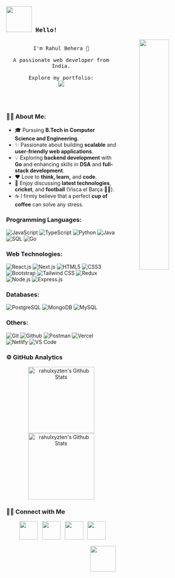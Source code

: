 <a id="readme-top"></a>

<samp>
  
### <img src="https://media0.giphy.com/media/v1.Y2lkPTc5MGI3NjExcjZ6anBndmYxMXRycjRtaHNkbmlsMTlwazhmdG5waDB4MGo2bXBzNyZlcD12MV9pbnRlcm5hbF9naWZfYnlfaWQmY3Q9Zw/7YjvlYIMRDcYM/giphy.gif" width="70px" /> Hello!

<p align="center">
    <img src="https://media4.giphy.com/media/v1.Y2lkPTc5MGI3NjExOW54eG05eDNzMnV3eWFqeTB2MDFrNnNrOXN3Zmkxb2VhNXp1bWI2dyZlcD12MV9pbnRlcm5hbF9naWZfYnlfaWQmY3Q9Zw/7srpeY4TZMrO8/giphy.gif" width="40%" align="right">
    <br>
    I'm Rahul Behera 👋
    <br><br>
    A passionate web developer from India.
    <br><br>
    Explore my portfolio:
    <br>
    <a href="https://rahulbehera.vercel.app/">
      <img src="https://img.shields.io/badge/-Portfolio-000000?style=for-the-badge&logo=vercel"/>
    </a>
</p>

</samp>

<br><br>
  
### 👨‍💻 About Me:

- 🎓 Pursuing **B.Tech in Computer Science and Engineering**.
- ✨ Passionate about building **scalable** and **user-friendly web applications**.
- 💡 Exploring **backend development** with **Go** and enhancing skills in **DSA** and **full-stack development**.
- ❤️ Love to **think, learn,** and **code**. 
- 💬 Enjoy discussing **latest technologies**, **cricket**, and **football** (Visca el Barça 🔴🔵).
- ☕ I firmly believe that a perfect **cup of coffee** can solve any stress.

### Programming Languages:
![JavaScript](https://img.shields.io/badge/-JavaScript-000000?style=for-the-badge&logo=javascript)
![TypeScript](https://img.shields.io/badge/-TypeScript-000000?style=for-the-badge&logo=typescript)
![Python](https://img.shields.io/badge/-Python-000000?style=for-the-badge&logo=python)
![Java](https://img.shields.io/badge/-Java-000000?style=for-the-badge&logo=java)
![SQL](https://img.shields.io/badge/-SQL-000000?style=for-the-badge&logo=mysql)
![Go](https://img.shields.io/badge/-Go-000000?style=for-the-badge&logo=go)

### Web Technologies:
![React.js](https://img.shields.io/badge/-React.js-000000?style=for-the-badge&logo=react)
![Next.js](https://img.shields.io/badge/-Next.js-000000?style=for-the-badge&logo=next.js)
![HTML5](https://img.shields.io/badge/-HTML5-000000?style=for-the-badge&logo=html5)
![CSS3](https://img.shields.io/badge/-CSS3-000000?style=for-the-badge&logo=css3)
![Bootstrap](https://img.shields.io/badge/-Bootstrap-000000?style=for-the-badge&logo=bootstrap)
![Tailwind CSS](https://img.shields.io/badge/-TailwindCSS-000000?style=for-the-badge&logo=tailwind-css)
![Redux](https://img.shields.io/badge/-Redux-000000?style=for-the-badge&logo=redux)
![Node.js](https://img.shields.io/badge/-Node.js-000000?style=for-the-badge&logo=node.js)
![Express.js](https://img.shields.io/badge/-Express.js-000000?style=for-the-badge&logo=express)

### Databases:
![PostgreSQL](https://img.shields.io/badge/-PostgreSQL-000000?style=for-the-badge&logo=postgresql)
![MongoDB](https://img.shields.io/badge/-MongoDB-000000?style=for-the-badge&logo=mongodb)
![MySQL](https://img.shields.io/badge/-MySQL-000000?style=for-the-badge&logo=mysql)

### Others:
![Git](https://img.shields.io/badge/-Git-000000?style=for-the-badge&logo=git)
![Github](http://img.shields.io/badge/-Github-000000?style=for-the-badge&logo=Github)
![Postman](https://img.shields.io/badge/-Postman-000000?style=for-the-badge&logo=postman)
![Vercel](https://img.shields.io/badge/-Vercel-000000?style=for-the-badge&logo=vercel)
![Netlify](https://img.shields.io/badge/-Netlify-000000?style=for-the-badge&logo=netlify)
![VS Code](https://img.shields.io/badge/-VS%20Code-000000?style=for-the-badge&logo=visual-studio-code)

### ⚙️ GitHub Analytics

<p align="center">
 <a href="https://github.com/rahulxyzten">
  <img height="180em" src="https://github-readme-stats-eight-theta.vercel.app/api?username=rahulxyzten&show_icons=true&include_all_commits=true&count_private=true&line_height=20&title_color=7A7ADB&icon_color=2234AE&text_color=D3D3D3&bg_color=0,000000,130F40" alt="rahulxyzten's Github Stats"/>
  <img height="180em" src="https://github-readme-stats.vercel.app/api/top-langs/?username=rahulxyzten&layout=compact&langs_count=8&line_height=20&title_color=7A7ADB&icon_color=2234AE&text_color=D3D3D3&bg_color=0,000000,130F40" alt="rahulxyzten's Github Stats"/>
 </a>
</p>

### 🤝🏻 Connect with Me

<p align="center">
&nbsp; <a href="https://rahulbehera.vercel.app/" rel="noopener noreferrer"><img src="https://img.icons8.com/plasticine/100/000000/domain.png" width="50" /></a>  
&nbsp; <a href="https://www.instagram.com/rahul.ten/" rel="noopener noreferrer"><img src="https://img.icons8.com/plasticine/100/000000/instagram-new.png" width="50" /></a>  
&nbsp; <a href="https://www.linkedin.com/in/rahul-657euzk/" rel="noopener noreferrer"><img src="https://img.icons8.com/plasticine/100/000000/linkedin.png" width="50" /></a>
&nbsp; <a href="mailto:beherarahul101@gmail.com" rel="noopener noreferrer"><img src="https://img.icons8.com/plasticine/100/000000/gmail.png"  width="50" /></a>
</p>

<p align="right"><a href="#readme-top"><img src="https://media1.giphy.com/media/v1.Y2lkPTc5MGI3NjExaDlqaTlkN2t2ODlpNXN5azJhNDNlejBndGt2OG5iNDc5bjJscG5vaSZlcD12MV9pbnRlcm5hbF9naWZfYnlfaWQmY3Q9Zw/g4yVEH5q9vV2FGwVHT/giphy.gif" width="70"/></a></p>
